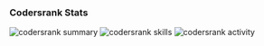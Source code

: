 <!-- 
### Hi there 👋  
-->

<!--
**edgant/edgant** is a ✨ _special_ ✨ repository because its `README.md` (this file) appears on your GitHub profile.

Here are some ideas to get you started:

- 🔭 I’m currently working on ...
- 🌱 I’m currently learning ...
- 👯 I’m looking to collaborate on ...
- 🤔 I’m looking for help with ...
- 💬 Ask me about ...
- 📫 How to reach me: ...
- 😄 Pronouns: ...
- ⚡ Fun fact: ...
-->
### Codersrank Stats
![codersrank summary](https://cr-ss-service.azurewebsites.net/api/ScreenShot?widget=summary&username=edgant&show-avatar=false)
![codersrank skills](https://cr-skills-chart-widget.azurewebsites.net/api/api?username=edgant)
![codersrank activity](https://cr-ss-service.azurewebsites.net/api/ScreenShot?widget=activity&username=edgant&labels=true)

